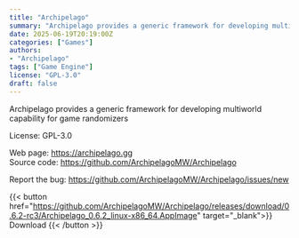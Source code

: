 ```yaml
---
title: "Archipelago"
summary: "Archipelago provides a generic framework for developing multiworld capability for game randomizers"
date: 2025-06-19T20:19:00Z
categories: ["Games"]
authors:
- "Archipelago"
tags: ["Game Engine"]
license: "GPL-3.0"
draft: false
---
```


Archipelago provides a generic framework for developing multiworld capability for game randomizers

License: GPL-3.0

Web page: <https://archipelago.gg>  
Source code: <https://github.com/ArchipelagoMW/Archipelago>

Report the bug: <https://github.com/ArchipelagoMW/Archipelago/issues/new>  

{{< button href="https://github.com/ArchipelagoMW/Archipelago/releases/download/0.6.2-rc3/Archipelago_0.6.2_linux-x86_64.AppImage" target="_blank">}}
Download
{{< /button >}}